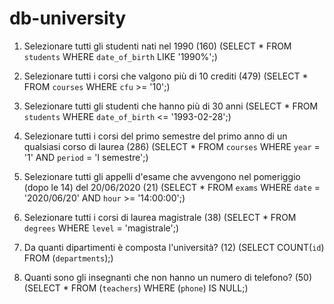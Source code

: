 # db-university

1. Selezionare tutti gli studenti nati nel 1990 (160) (SELECT * FROM  `students` WHERE  `date_of_birth` LIKE '1990%';)

2. Selezionare tutti i corsi che valgono più di 10 crediti (479) (SELECT * FROM  `courses` WHERE `cfu` >= '10';)

3. Selezionare tutti gli studenti che hanno più di 30 anni (SELECT * FROM  `students` WHERE `date_of_birth` <= '1993-02-28';)

4. Selezionare tutti i corsi del primo semestre del primo anno di un qualsiasi corso di
laurea (286) (SELECT * FROM  `courses` WHERE `year` = '1' AND `period` = 'I semestre';)

5. Selezionare tutti gli appelli d'esame che avvengono nel pomeriggio (dopo le 14) del
20/06/2020 (21) (SELECT * FROM  `exams` WHERE `date` = '2020/06/20' AND `hour` >= '14:00:00';)

6. Selezionare tutti i corsi di laurea magistrale (38) (SELECT * FROM  `degrees` WHERE `level` = 'magistrale';)

7. Da quanti dipartimenti è composta l'università? (12) (SELECT COUNT(`id`) FROM (`departments`);)

8. Quanti sono gli insegnanti che non hanno un numero di telefono? (50)
(SELECT * FROM (`teachers`) WHERE (`phone`) IS NULL;)